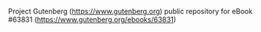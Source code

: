 Project Gutenberg (https://www.gutenberg.org) public repository for
eBook #63831 (https://www.gutenberg.org/ebooks/63831)
